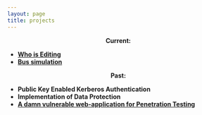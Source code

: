 ```yaml
---
layout: page
title: projects
---
```

<center>
<b>Current: <b></center>
<ul>
<li><a href ="../WhoIsEditing">Who is Editing </a></li>
<li><a href="https://github.com/monishappusamy/Notes/tree/master/Operating-Systems/bus_simulation">Bus simulation</a></li></ul>

<center><b>Past: <b></center>
<ul>
<li>Public Key Enabled Kerberos Authentication</li>
<li>Implementation of Data Protection</li>
<li><a href="https://github.com/monishappusamy/h-app">A damn vulnerable web-application for Penetration Testing</a></li></ul>
